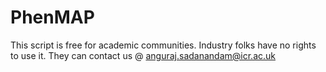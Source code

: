 # PhenMAP

This script is free for academic communities. Industry folks have no rights to use it. They can contact us @ anguraj.sadanandam@icr.ac.uk
